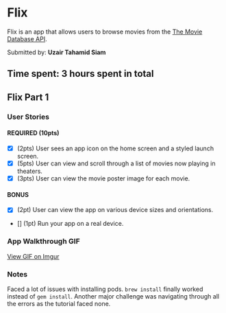 # Flix

Flix is an app that allows users to browse movies from the [The Movie Database API](http://docs.themoviedb.apiary.io/#).

Submitted by: **Uzair Tahamid Siam**

Time spent: **3** hours spent in total
---

## Flix Part 1

### User Stories

#### REQUIRED (10pts)
- [X] (2pts) User sees an app icon on the home screen and a styled launch screen.
- [X] (5pts) User can view and scroll through a list of movies now playing in theaters.
- [X] (3pts) User can view the movie poster image for each movie.

#### BONUS
- [X] (2pt) User can view the app on various device sizes and orientations.
- [] (1pt) Run your app on a real device.

### App Walkthrough GIF

[View GIF on Imgur](https://i.imgur.com/XY87oDl.gif)

### Notes
Faced a lot of issues with installing pods. `brew install` finally worked instead of `gem install`. 
Another major challenge was navigating through all the errors as the tutorial faced none. 
